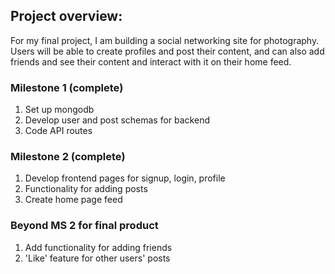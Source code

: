 ## Project overview: 
For my final project, I am building a social networking site for photography. 
Users will be able to create profiles and post their content, and can also add friends and see their content and interact with it on their home feed. 

### Milestone 1 (complete)
1. Set up mongodb
2. Develop user and post schemas for backend
3. Code API routes

### Milestone 2 (complete)
1. Develop frontend pages for signup, login, profile
2. Functionality for adding posts
3. Create home page feed

### Beyond MS 2 for final product
1. Add functionality for adding friends
2. 'Like' feature for other users' posts

